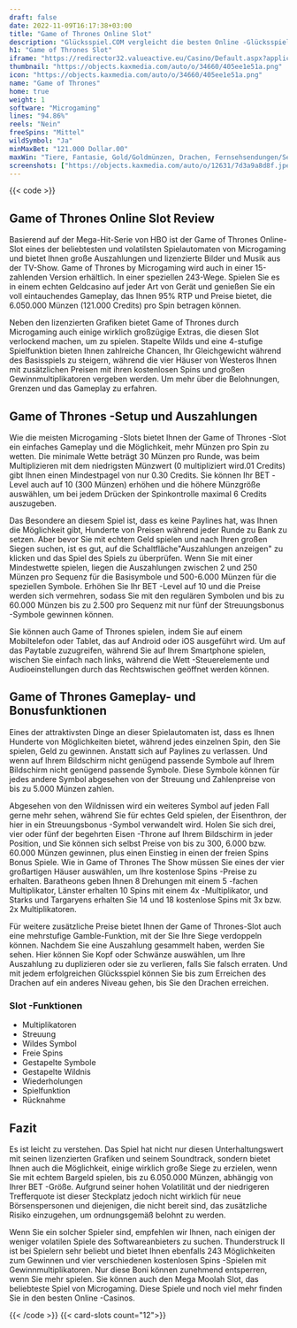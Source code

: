 ```yaml
---
draft: false
date: 2022-11-09T16:17:38+03:00
title: "Game of Thrones Online Slot"
description: "Glücksspiel.COM vergleicht die besten Online -Glücksspiel -Sites und -spiele der Kanada.  Unabhängige Produktbewertungen und exklusive Anmeldeangebote. Jetzt spielen!"
h1: "Game of Thrones Slot"
iframe: "https://redirector32.valueactive.eu/Casino/Default.aspx?applicationid=4023&sext1=demo&sext2=demo&serverid=22619&gameid=GameOfThronesWays&ul=en&variant=UAT-demo&lobbyURL=http://microgaming.co.uk/games"
thumbnail: "https://objects.kaxmedia.com/auto/o/34660/405ee1e51a.png"
icon: "https://objects.kaxmedia.com/auto/o/34660/405ee1e51a.png"
name: "Game of Thrones"
home: true
weight: 1
software: "Microgaming"
lines: "94.86%"
reels: "Nein"
freeSpins: "Mittel"
wildSymbol: "Ja"
minMaxBet: "121.000 Dollar.00"
maxWin: "Tiere, Fantasie, Gold/Goldmünzen, Drachen, Fernsehsendungen/Serie"
screenshots: ["https://objects.kaxmedia.com/auto/o/12631/7d3a9a8d8f.jpeg"]
---
```


{{< code >}}<h2>Game of Thrones Online Slot Review</h2><p>Basierend auf der Mega-Hit-Serie von HBO ist der Game of Thrones Online-Slot eines der beliebtesten und volatilsten Spielautomaten von Microgaming und bietet Ihnen große Auszahlungen und lizenzierte Bilder und Musik aus der TV-Show. Game of Thrones by Microgaming wird auch in einer 15-zahlenden Version erhältlich. In einer speziellen 243-Wege. Spielen Sie es in einem echten Geldcasino auf jeder Art von Gerät und genießen Sie ein voll eintauchendes Gameplay, das Ihnen 95% RTP und Preise bietet, die 6.050.000 Münzen (121.000 Credits) pro Spin betragen können.</p><p>Neben den lizenzierten Grafiken bietet Game of Thrones durch Microgaming auch einige wirklich großzügige Extras, die diesen Slot verlockend machen, um zu spielen. Stapelte Wilds und eine 4-stufige Spielfunktion bieten Ihnen zahlreiche Chancen, Ihr Gleichgewicht während des Basisspiels zu steigern, während die vier Häuser von Westeros Ihnen mit zusätzlichen Preisen mit ihren kostenlosen Spins und großen Gewinnmultiplikatoren vergeben werden. Um mehr über die Belohnungen, Grenzen und das Gameplay zu erfahren.</p><h2>Game of Thrones -Setup und Auszahlungen</h2><p>Wie die meisten Microgaming -Slots bietet Ihnen der Game of Thrones -Slot ein einfaches Gameplay und die Möglichkeit, mehr Münzen pro Spin zu wetten. Die minimale Wette beträgt 30 Münzen pro Runde, was beim Multiplizieren mit dem niedrigsten Münzwert (0 multipliziert wird.01 Credits) gibt Ihnen einen Mindestpagel von nur 0.30 Credits. Sie können Ihr BET -Level auch auf 10 (300 Münzen) erhöhen und die höhere Münzgröße auswählen, um bei jedem Drücken der Spinkontrolle maximal 6 Credits auszugeben.</p><p>Das Besondere an diesem Spiel ist, dass es keine Paylines hat, was Ihnen die Möglichkeit gibt, Hunderte von Preisen während jeder Runde zu Bank zu setzen. Aber bevor Sie mit echtem Geld spielen und nach Ihren großen Siegen suchen, ist es gut, auf die Schaltfläche"Auszahlungen anzeigen" zu klicken und das Spiel des Spiels zu überprüfen. Wenn Sie mit einer Mindestwette spielen, liegen die Auszahlungen zwischen 2 und 250 Münzen pro Sequenz für die Basisymbole und 500-6.000 Münzen für die speziellen Symbole. Erhöhen Sie Ihr BET -Level auf 10 und die Preise werden sich vermehren, sodass Sie mit den regulären Symbolen und bis zu 60.000 Münzen bis zu 2.500 pro Sequenz mit nur fünf der Streuungsbonus -Symbole gewinnen können.</p><p>Sie können auch Game of Thrones spielen, indem Sie auf einem Mobiltelefon oder Tablet, das auf Android oder iOS ausgeführt wird. Um auf das Paytable zuzugreifen, während Sie auf Ihrem Smartphone spielen, wischen Sie einfach nach links, während die Wett -Steuerelemente und Audioeinstellungen durch das Rechtswischen geöffnet werden können.</p><h2>Game of Thrones Gameplay- und Bonusfunktionen</h2><p>Eines der attraktivsten Dinge an dieser Spielautomaten ist, dass es Ihnen Hunderte von Möglichkeiten bietet, während jedes einzelnen Spin, den Sie spielen, Geld zu gewinnen. Anstatt sich auf Paylines zu verlassen. Und wenn auf Ihrem Bildschirm nicht genügend passende Symbole auf Ihrem Bildschirm nicht genügend passende Symbole. Diese Symbole können für jedes andere Symbol abgesehen von der Streuung und Zahlenpreise von bis zu 5.000 Münzen zahlen.</p><p>Abgesehen von den Wildnissen wird ein weiteres Symbol auf jeden Fall gerne mehr sehen, während Sie für echtes Geld spielen, der Eisenthron, der hier in ein Streuungsbonus -Symbol verwandelt wird. Holen Sie sich drei, vier oder fünf der begehrten Eisen -Throne auf Ihrem Bildschirm in jeder Position, und Sie können sich selbst Preise von bis zu 300, 6.000 bzw. 60.000 Münzen gewinnen, plus einen Einstieg in einen der freien Spins Bonus Spiele.  Wie in Game of Thrones The Show müssen Sie eines der vier großartigen Häuser auswählen, um Ihre kostenlose Spins -Preise zu erhalten. Baratheons geben Ihnen 8 Drehungen mit einem 5 -fachen Multiplikator, Länster erhalten 10 Spins mit einem 4x -Multiplikator, und Starks und Targaryens erhalten Sie 14 und 18 kostenlose Spins mit 3x bzw. 2x Multiplikatoren.</p><p>Für weitere zusätzliche Preise bietet Ihnen der Game of Thrones-Slot auch eine mehrstufige Gamble-Funktion, mit der Sie Ihre Siege verdoppeln können. Nachdem Sie eine Auszahlung gesammelt haben, werden Sie sehen. Hier können Sie Kopf oder Schwänze auswählen, um Ihre Auszahlung zu duplizieren oder sie zu verlieren, falls Sie falsch erraten. Und mit jedem erfolgreichen Glücksspiel können Sie bis zum Erreichen des Drachen auf ein anderes Niveau gehen, bis Sie den Drachen erreichen.</p><h3>
Slot -Funktionen</h3><ul>
<li></span>
Multiplikatoren</li>
<li></span>
Streuung</li>
<li></span>
Wildes Symbol</li>
<li></span>
Freie Spins</li>
<li></span>
Gestapelte Symbole</li>
<li></span>
Gestapelte Wildnis</li>
<li></span>
Wiederholungen</li>
<li></span>
Spielfunktion</li>
<li></span>
Rücknahme</li></ul><h2>Fazit</h2><p>Es ist leicht zu verstehen. Das Spiel hat nicht nur diesen Unterhaltungswert mit seinen lizenzierten Grafiken und seinem Soundtrack, sondern bietet Ihnen auch die Möglichkeit, einige wirklich große Siege zu erzielen, wenn Sie mit echtem Bargeld spielen, bis zu 6.050.000 Münzen, abhängig von Ihrer BET -Größe. Aufgrund seiner hohen Volatilität und der niedrigeren Trefferquote ist dieser Steckplatz jedoch nicht wirklich für neue Börsenspersonen und diejenigen, die nicht bereit sind, das zusätzliche Risiko einzugehen, um ordnungsgemäß belohnt zu werden.</p><p>Wenn Sie ein solcher Spieler sind, empfehlen wir Ihnen, nach einigen der weniger volatilen Spiele des Softwareanbieters zu suchen. Thunderstruck II ist bei Spielern sehr beliebt und bietet Ihnen ebenfalls 243 Möglichkeiten zum Gewinnen und vier verschiedenen kostenlosen Spins -Spielen mit Gewinnmultiplikatoren. Nur diese Boni können zunehmend entsperren, wenn Sie mehr spielen. Sie können auch den Mega Moolah Slot, das beliebteste Spiel von Microgaming. Diese Spiele und noch viel mehr finden Sie in den besten Online -Casinos.</p>{{< /code >}}
{{< card-slots count="12">}}